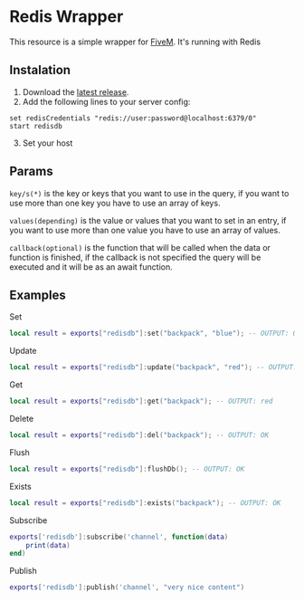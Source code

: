 # Redis Wrapper

This resource is a simple wrapper for [FiveM](https://fivem.net/). It's running with Redis

## Instalation

1. Download the [latest release](https://github.com/jet2tlf/redisdb/releases/latest).
2. Add the following lines to your server config:
```
set redisCredentials "redis://user:password@localhost:6379/0"
start redisdb
```
3. Set your host

## Params

```key/s(*)``` is the key or keys that you want to use in the query, if you want to use more than one key you have to use an array of keys.

```values(depending)``` is the value or values that you want to set in an entry, if you want to use more than one value you have to use an array of values.

```callback(optional)``` is the function that will be called when the data or function is finished, if the callback is not specified the query will be executed and it will be as an await function.

## Examples

Set

```lua
local result = exports["redisdb"]:set("backpack", "blue"); -- OUTPUT: OK
```

Update

```lua
local result = exports["redisdb"]:update("backpack", "red"); -- OUTPUT: OK
```

Get

```lua
local result = exports["redisdb"]:get("backpack"); -- OUTPUT: red
```

Delete

```lua
local result = exports["redisdb"]:del("backpack"); -- OUTPUT: OK
```

Flush

```lua
local result = exports["redisdb"]:flushDb(); -- OUTPUT: OK
```

Exists

```lua
local result = exports["redisdb"]:exists("backpack"); -- OUTPUT: OK
```

Subscribe

```lua
exports['redisdb']:subscribe('channel', function(data)
    print(data)
end)
```

Publish

```lua
exports['redisdb']:publish('channel', "very nice content")
```